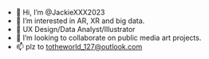 - 👋 Hi, I’m @JackieXXX2023
- 👀 I’m interested in AR, XR and big data.
- 🌱 UX Design/Data Analyst/Illustrator 
- 💞️ I’m looking to collaborate on public media art projects.
- 📫 plz to totheworld_127@outlook.com

<!---
JackieXXX2023/JackieXXX2023 is a ✨ special ✨ repository because its `README.md` (this file) appears on your GitHub profile.
You can click the Preview link to take a look at your changes.
--->
